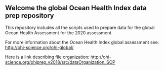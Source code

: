 ## Welcome the global Ocean Health Index data prep repository

This repository includes all the scripts used to prepare data for the global Ocean Health Assessment
for the 2020 assessment.

For more information about the Ocean Health Index global assessment see: http://ohi-science.org/ohi-global/

Here is a link describing file organization: http://ohi-science.org/ohiprep_v2018/src/dataOrganization_SOP
